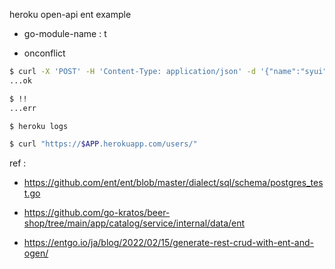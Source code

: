 heroku open-api ent example

- go-module-name : t

- onconflict

```sh
$ curl -X 'POST' -H 'Content-Type: application/json' -d '{"name":"syui"}' "https://$APP.herokuapp.com/users"
...ok

$ !!
...err

$ heroku logs
```

```sh
$ curl "https://$APP.herokuapp.com/users/"
```

ref : 

- https://github.com/ent/ent/blob/master/dialect/sql/schema/postgres_test.go

- https://github.com/go-kratos/beer-shop/tree/main/app/catalog/service/internal/data/ent

- https://entgo.io/ja/blog/2022/02/15/generate-rest-crud-with-ent-and-ogen/
